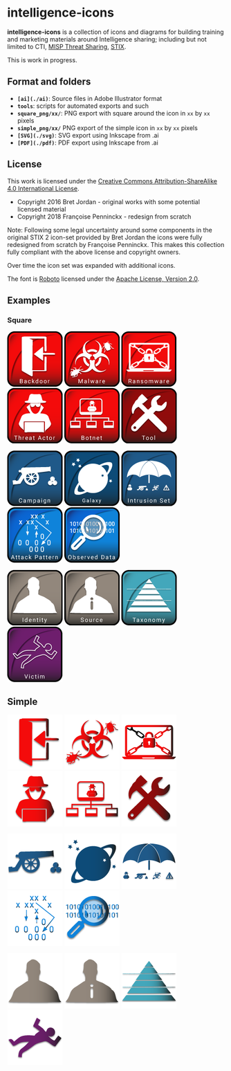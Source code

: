 # intelligence-icons

**intelligence-icons** is a collection of icons and diagrams for building training and marketing materials around Intelligence sharing; including but not limited to CTI, [MISP Threat Sharing](https://www.misp-project.org/), [STIX](https://oasis-open.github.io/cti-documentation/).

This is work in progress.

## Format and folders
* **`[ai](./ai)`**: Source files in Adobe Illustrator format
* **`tools`**: scripts for automated exports and such
* **`square_png/xx/`**: PNG export with square around the icon in  `xx` by `xx` pixels
* **`simple_png/xx/`** PNG export of the simple icon in  `xx` by `xx` pixels
* **`[SVG](./svg)`**: SVG export using Inkscape from .ai
* **`[PDF](./pdf)`**: PDF export using Inkscape from .ai

## License
This work is licensed under the [Creative Commons Attribution-ShareAlike 4.0 International License](http://creativecommons.org/licenses/by-sa/4.0/).

- Copyright 2016 Bret Jordan - original works with some potential licensed material
- Copyright 2018 Françoise Penninckx - redesign from scratch

Note: Following some legal uncertainty around some components in the original STIX 2 icon-set provided by Bret Jordan the icons were fully redesigned from scratch by Françoise Penninckx. This makes this collection fully compliant with the above license and copyright owners.

Over time the icon set was expanded with additional icons.

The font is [Roboto](https://fonts.google.com/specimen/Roboto) licensed under the [Apache License, Version 2.0](http://www.apache.org/licenses/LICENSE-2.0).

## Examples
### Square
![backdoor](https://github.com/MISP/intelligence-icons/raw/master/square_png/128/backdoor.png) ![malware](https://github.com/MISP/intelligence-icons/raw/master/square_png/128/malware.png) ![ransomware](https://github.com/MISP/intelligence-icons/raw/master/square_png/128/ransomware.png) ![threat_actor](https://github.com/MISP/intelligence-icons/raw/master/square_png/128/threat_actor.png) ![botnet](https://github.com/MISP/intelligence-icons/raw/master/square_png/128/botnet.png) ![tool](https://github.com/MISP/intelligence-icons/raw/master/square_png/128/tool.png)

![campaign](https://github.com/MISP/intelligence-icons/raw/master/square_png/128/campaign.png) ![galaxy](https://github.com/MISP/intelligence-icons/raw/master/square_png/128/galaxy.png) ![intrusionset](https://github.com/MISP/intelligence-icons/raw/master/square_png/128/intrusionset.png) ![attack_pattern](https://github.com/MISP/intelligence-icons/raw/master/square_png/128/attack_pattern.png) ![observed-data](https://github.com/MISP/intelligence-icons/raw/master/square_png/128/observed-data.png)

![identity](https://github.com/MISP/intelligence-icons/raw/master/square_png/128/identity.png) ![source](https://github.com/MISP/intelligence-icons/raw/master/square_png/128/source.png) ![taxonomy](https://github.com/MISP/intelligence-icons/raw/master/square_png/128/taxonomy.png) ![victim](https://github.com/MISP/intelligence-icons/raw/master/square_png/128/victim.png)

## Simple
![backdoor](https://github.com/MISP/intelligence-icons/raw/master/simple_png/128/backdoor.png) ![malware](https://github.com/MISP/intelligence-icons/raw/master/simple_png/128/malware.png) ![ransomware](https://github.com/MISP/intelligence-icons/raw/master/simple_png/128/ransomware.png) ![threat_actor](https://github.com/MISP/intelligence-icons/raw/master/simple_png/128/threat_actor.png) ![botnet](https://github.com/MISP/intelligence-icons/raw/master/simple_png/128/botnet.png) ![tool](https://github.com/MISP/intelligence-icons/raw/master/simple_png/128/tool.png)

![campaign](https://github.com/MISP/intelligence-icons/raw/master/simple_png/128/campaign.png) ![galaxy](https://github.com/MISP/intelligence-icons/raw/master/simple_png/128/galaxy.png) ![intrusionset](https://github.com/MISP/intelligence-icons/raw/master/simple_png/128/intrusionset.png) ![attack_pattern](https://github.com/MISP/intelligence-icons/raw/master/simple_png/128/attack_pattern.png) ![observed-data](https://github.com/MISP/intelligence-icons/raw/master/simple_png/128/observed-data.png)

![identity](https://github.com/MISP/intelligence-icons/raw/master/simple_png/128/identity.png) ![source](https://github.com/MISP/intelligence-icons/raw/master/simple_png/128/source.png) ![taxonomy](https://github.com/MISP/intelligence-icons/raw/master/simple_png/128/taxonomy.png) ![victim](https://github.com/MISP/intelligence-icons/raw/master/simple_png/128/victim.png)
